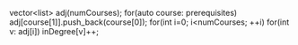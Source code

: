 vector<list<int>> adj(numCourses);
for(auto course: prerequisites)
adj[course[1]].push_back(course[0]);
for(int i=0; i<numCourses; ++i)
for(int v: adj[i])
inDegree[v]++;